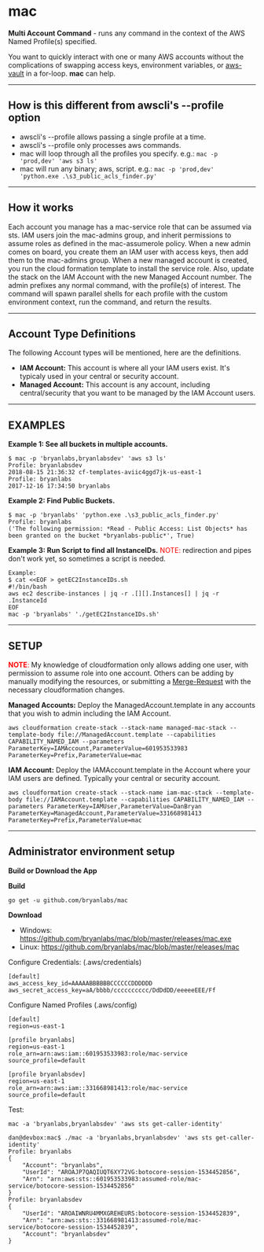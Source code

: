 # mac
**Multi Account Command** - runs any command in the context of the AWS Named Profile(s) specified.


You want to quickly interact with one or many AWS accounts without the complications of swapping access keys, environment variables, or [aws-vault](https://github.com/99designs/aws-vault) in a for-loop. **mac** can help.

------------
How is this different from awscli's --profile option
------------
* awscli's --profile allows passing a single profile at a time.  
* awscli's --profile only processes aws commands.  
* mac will loop through all the profiles you specify. e.g.:  ````mac -p 'prod,dev' 'aws s3 ls'````
* mac will run any binary; aws, script. e.g.: ````mac -p 'prod,dev' 'python.exe .\s3_public_acls_finder.py'````

------------
How it works
------------
Each account you manage has a mac-service role that can be assumed via sts. IAM users join the mac-admins group, and inherit permissions to assume roles as defined in the mac-assumerole policy. When a new admin comes on board, you create them an IAM user with access keys, then add them to the mac-admins group. When a new managed account is created, you run the cloud formation template to install the service role. Also, update the stack on the IAM Account with the new Managed Account number. The admin prefixes any normal command, with the profile(s) of interest. The command will spawn parallel shells for each profile with the custom environment context, run the command,  and return the results.

------------
Account Type Definitions
------------
The following Account types will be mentioned, here are the definitions.
* **IAM Account:** This account is where all your IAM users exist. It's typicaly used in your central or security account.  
* **Managed Account:** This account is any account, including central/security that you want to be managed by the IAM Account users.  

------------
EXAMPLES 
------------

**Example 1: See all buckets in multiple accounts.**

````
$ mac -p 'bryanlabs,bryanlabsdev' 'aws s3 ls'
Profile: bryanlabsdev
2018-08-15 21:36:32 cf-templates-aviic4ggd7jk-us-east-1
Profile: bryanlabs
2017-12-16 17:34:50 bryanlabs
````
**Example 2: Find Public Buckets.**
````
$ mac -p 'bryanlabs' 'python.exe .\s3_public_acls_finder.py'
Profile: bryanlabs
('The following permission: *Read - Public Access: List Objects* has been granted on the bucket *bryanlabs-public*', True)
````

**Example 3: Run Script to find all InstanceIDs.**
<span style="color:red">NOTE: </span> redirection and pipes don't work yet, so sometimes a script is needed.

````
Example:
$ cat <<EOF > getEC2InstanceIDs.sh
#!/bin/bash
aws ec2 describe-instances | jq -r .[][].Instances[] | jq -r .InstanceId
EOF
mac -p 'bryanlabs' './getEC2InstanceIDs.sh'
````


------------
SETUP
------------
<span style="color:red">**NOTE**: </span> My knowledge of cloudformation only allows adding one user, with permission to assume role into one account. Others can be adding by manually modifying the resources, or submitting a [Merge-Request](https://github.com/bryanlabs/mac/issues/1 "Merge-Request") with the necessary cloudformation changes.

**Managed Accounts:** Deploy the ManagedAccount.template in any accounts that you wish to admin including the IAM Account.  

````
aws cloudformation create-stack --stack-name managed-mac-stack --template-body file://ManagedAccount.template --capabilities CAPABILITY_NAMED_IAM --parameters ParameterKey=IAMAccount,ParameterValue=601953533983 ParameterKey=Prefix,ParameterValue=mac
````


**IAM Account:** Deploy the IAMAccount.template in the Account where your IAM users are defined. Typically your central or security account.   

````
aws cloudformation create-stack --stack-name iam-mac-stack --template-body file://IAMAccount.template --capabilities CAPABILITY_NAMED_IAM --parameters ParameterKey=IAMUser,ParameterValue=DanBryan ParameterKey=ManagedAccount,ParameterValue=331668981413 ParameterKey=Prefix,ParameterValue=mac
````

------------
Administrator environment setup
------------

**Build or Download the App**

**Build**
````
go get -u github.com/bryanlabs/mac
````

**Download**
* Windows: https://github.com/bryanlabs/mac/blob/master/releases/mac.exe  
* Linux: https://github.com/bryanlabs/mac/blob/master/releases/mac  

Configure Credentials: (.aws/credentials)

````
[default]
aws_access_key_id=AAAAABBBBBBCCCCCCDDDDDD
aws_secret_access_key=aA/bbbb/cccccccccc/DdDdDD/eeeeeEEE/Ff
````

Configure Named Profiles (.aws/config)
````
[default]
region=us-east-1

[profile bryanlabs]
region=us-east-1
role_arn=arn:aws:iam::601953533983:role/mac-service
source_profile=default

[profile bryanlabsdev]
region=us-east-1
role_arn=arn:aws:iam::331668981413:role/mac-service
source_profile=default
````
Test:
````
mac -a 'bryanlabs,bryanlabsdev' 'aws sts get-caller-identity'

dan@devbox:mac$ ./mac -a 'bryanlabs,bryanlabsdev' 'aws sts get-caller-identity'
Profile: bryanlabs
{
    "Account": "bryanlabs",
    "UserId": "AROAJP7QAQIUQT6XY72VG:botocore-session-1534452856",
    "Arn": "arn:aws:sts::601953533983:assumed-role/mac-service/botocore-session-1534452856"
}
Profile: bryanlabsdev
{
    "UserId": "AROAIWNRU4MMXGREHEURS:botocore-session-1534452839",
    "Arn": "arn:aws:sts::331668981413:assumed-role/mac-service/botocore-session-1534452839",
    "Account": "bryanlabsdev"
}
````
